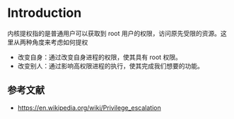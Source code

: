 # Introduction

内核提权指的是普通用户可以获取到 root 用户的权限，访问原先受限的资源。这里从两种角度来考虑如何提权

- 改变自身：通过改变自身进程的权限，使其具有 root 权限。
- 改变别人：通过影响高权限进程的执行，使其完成我们想要的功能。

## 参考文献

- https://en.wikipedia.org/wiki/Privilege_escalation

